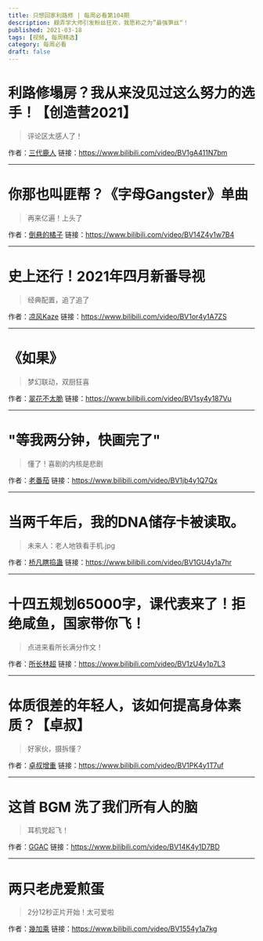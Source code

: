 ```yaml
---
title: 只想回家利路修 | 每周必看第104期
description: 糊弄学大师引发粉丝狂欢，我愿称之为”最强笋丝“！
published: 2021-03-18
tags: [视频, 每周精选]
category: 每周必看
draft: false
---
```


# 利路修塌房？我从来没见过这么努力的选手！【创造营2021】
> 评论区太感人了！

作者：[三代鹿人](https://space.bilibili.com/5870268)
链接：https://www.bilibili.com/video/BV1gA411N7bm

---

# 你那也叫匪帮？《字母Gangster》单曲
> 再来亿遍！上头了

作者：[倒悬的橘子](https://space.bilibili.com/40966108)
链接：https://www.bilibili.com/video/BV14Z4y1w7B4

---

# 史上还行！2021年四月新番导视
> 经典配置，追了追了

作者：[凉风Kaze](https://space.bilibili.com/14110780)
链接：https://www.bilibili.com/video/BV1or4y1A7ZS

---

# 《如果》
> 梦幻联动，双厨狂喜

作者：[翠花不太脆](https://space.bilibili.com/337312411)
链接：https://www.bilibili.com/video/BV1sy4y187Vu

---

# "等我两分钟，快画完了"
> 懂了！喜剧的内核是悲剧

作者：[老番茄](https://space.bilibili.com/546195)
链接：https://www.bilibili.com/video/BV1jb4y1Q7Qx

---

# 当两千年后，我的DNA储存卡被读取。
> 未来人：老人地铁看手机.jpg

作者：[桥凡瞎捣蛊](https://space.bilibili.com/131379521)
链接：https://www.bilibili.com/video/BV1GU4y1a7hr

---

# 十四五规划65000字，课代表来了！拒绝咸鱼，国家带你飞！
> 点进来看所长满分作文！

作者：[所长林超](https://space.bilibili.com/520155988)
链接：https://www.bilibili.com/video/BV1zU4y1p7L3

---

# 体质很差的年轻人，该如何提高身体素质？【卓叔】
> 好家伙，摄拆懂？

作者：[卓叔增重](https://space.bilibili.com/22423090)
链接：https://www.bilibili.com/video/BV1PK4y1T7uf

---

# 这首 BGM 洗了我们所有人的脑
> 耳机党起飞！

作者：[GGAC](https://space.bilibili.com/361749232)
链接：https://www.bilibili.com/video/BV14K4y1D7BD

---

# 两只老虎爱煎蛋
> 2分12秒正片开始！太可爱啦

作者：[幾加乘](https://space.bilibili.com/404216060)
链接：https://www.bilibili.com/video/BV1554y1a7kg

